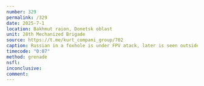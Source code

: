 ```yaml
---
number: 329
permalink: /329
date: 2025-7-1
location: Bakhmut raion, Donetsk oblast
unit: 28th Mechanized Brigade
source: https://t.me/kurt_compani_group/702
caption: Russian in a foxhole is under FPV atack, later is seen outside on his knees — apparently unharmed — pulling the pin on his grenade and detonating it under his belly in quite powerful explosion that kicks him in the air
timecode: "0:07"
method: grenade
nsfl: 
inconclusive: 
comment: 
---
```

<script async src="https://telegram.org/js/telegram-widget.js?22" data-telegram-post="kurt_compani_group/702" data-width="100%" data-userpic="false"></script>